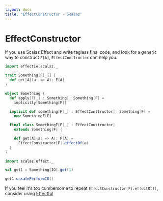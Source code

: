```yaml
---
layout: docs
title: "EffectConstructor - Scalaz"
---
```


# EffectConstructor
If you use Scalaz Effect and write tagless final code, and look for a generic way to construct `F[A]`, `EffectConstructor` can help you.

```scala mdoc:reset-object
import effectie.scalaz._

trait Something[F[_]] {
  def get[A](a: => A): F[A]
}

object Something {
  def apply[F[_] : Something]: Something[F] =
    implicitly[Something[F]]

  implicit def something[F[_] : EffectConstructor]: Something[F] =
    new SomethingF[F]

  final class SomethingF[F[_] : EffectConstructor]
    extends Something[F] {

    def get[A](a: => A): F[A] =
      EffectConstructor[F].effectOf(a)
  }
}

import scalaz.effect._

val get1 = Something[IO].get(1)

get1.unsafePerformIO()
```

If you feel it's too cumbersome to repeat `EffectConstructor[F].effectOf()`, consider using [Effectful](effectful.md)
